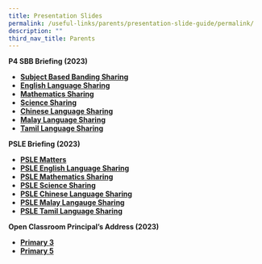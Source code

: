 ```yaml
---
title: Presentation Slides
permalink: /useful-links/parents/presentation-slide-guide/permalink/
description: ""
third_nav_title: Parents
---
```

**P4 SBB Briefing (2023)**

*   **[Subject Based Banding Sharing](https://shuqunpri-moe-edu-sg-admin.cwp.sg/wp-content/uploads/2023/02/P4-SBB-Briefing.pdf)**
*   **[English Language Sharing](https://shuqunpri-moe-edu-sg-admin.cwp.sg/wp-content/uploads/2023/02/2023-English-SBB-Briefing-Slides.pdf)**
*   **[Mathematics Sharing](https://shuqunpri-moe-edu-sg-admin.cwp.sg/wp-content/uploads/2023/02/2023-Math-SBB-Briefing-Slides.pdf)**
*   **[Science Sharing](https://shuqunpri-moe-edu-sg-admin.cwp.sg/wp-content/uploads/2023/02/2023-Science-SBB-Briefing-Slides.pdf)**
*   **[Chinese Language Sharing](https://shuqunpri-moe-edu-sg-admin.cwp.sg/wp-content/uploads/2023/02/2023-Chinese-SBB-Briefing-slides.pdf)**
*   **[Malay Language Sharing](https://shuqunpri-moe-edu-sg-admin.cwp.sg/wp-content/uploads/2023/02/2023-Malay-SBB-Briefing-Slides.pdf)**
*   **[Tamil Language Sharing](https://shuqunpri-moe-edu-sg-admin.cwp.sg/wp-content/uploads/2023/02/2023-Tamil-SBB-Briefing-Slides.pdf)**

**PSLE Briefing (2023)**

*   **[PSLE Matters](https://shuqunpri-moe-edu-sg-admin.cwp.sg/wp-content/uploads/2023/02/PSLE-Briefing-2023.pdf)**
*   **[PSLE English Language Sharing](https://shuqunpri-moe-edu-sg-admin.cwp.sg/wp-content/uploads/2023/02/PSLE-EL-Briefing-2023.pdf)**
*   **[PSLE Mathematics Sharing](https://shuqunpri-moe-edu-sg-admin.cwp.sg/wp-content/uploads/2023/02/PSLE-MA-Briefing-2023.pdf)**
*   **[PSLE Science Sharing](https://shuqunpri-moe-edu-sg-admin.cwp.sg/wp-content/uploads/2023/02/PSLE-SC-Briefing-2023.pdf)**
*   **[PSLE Chinese Language Sharing](https://shuqunpri-moe-edu-sg-admin.cwp.sg/wp-content/uploads/2023/02/PSLE-CL-Briefing-2023.pdf)**
*   **[PSLE Malay Langauge Sharing](https://shuqunpri-moe-edu-sg-admin.cwp.sg/wp-content/uploads/2023/02/PSLE-ML-Briefing-2023.pdf)**
*   **[PSLE Tamil Language Sharing](https://shuqunpri-moe-edu-sg-admin.cwp.sg/wp-content/uploads/2023/02/PSLE-TL-Briefing-2023.pdf)**

**Open Classroom Principal’s Address (2023)**

*   **[Primary 3](https://shuqunpri-moe-edu-sg-admin.cwp.sg/wp-content/uploads/2023/01/P3-Open-Classroom-19-Jan-2023.pdf)**
*   **[Primary 5](https://shuqunpri-moe-edu-sg-admin.cwp.sg/wp-content/uploads/2023/01/P5-Open-Classroom-19-Jan-2023.pdf)**